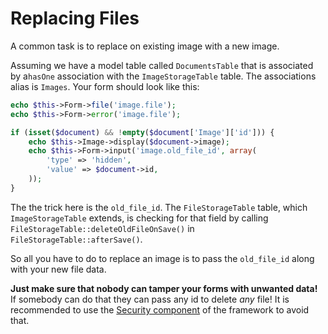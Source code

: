 Replacing Files
===============

A common task is to replace on existing image with a new image.

Assuming we have a model table called `DocumentsTable` that is associated by a`hasOne` association with the `ImageStorageTable` table. The associations alias is `Images`. Your form should look like this:

```php
echo $this->Form->file('image.file');
echo $this->Form->error('image.file');

if (isset($document) && !empty($document['Image']['id'])) {
	echo $this->Image->display($document->image);
	echo $this->Form->input('image.old_file_id', array(
		'type' => 'hidden',
		'value' => $document->id,
	));
}
```

The the trick here is the `old_file_id`. The `FileStorageTable` table, which `ImageStorageTable` extends, is checking for that field by calling `FileStorageTable::deleteOldFileOnSave()` in `FileStorageTable::afterSave()`.

So all you have to do to replace an image is to pass the `old_file_id` along with your new file data.

**Just make sure that nobody can tamper your forms with unwanted data!** If somebody can do that they can pass any id to delete *any* file! It is recommended to use the [Security component](http://book.cakephp.org/3.0/en/core-libraries/components/security-component.html) of the framework to avoid that.
